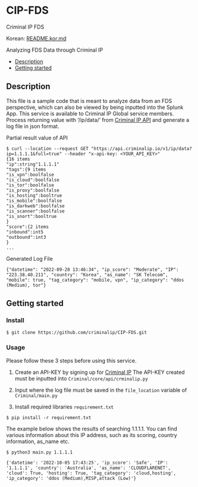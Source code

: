 # CIP-FDS
Criminal IP FDS 

Korean: [README.kor.md](README.kor.md)

Analyzing FDS Data through Criminal IP

- [Description](#description)
- [Getting started](#getting-started)

## Description
This file is a sample code that is meant to analyze data from an FDS perspective, which can also be viewed by being inputted into the Splunk App. This service is available to Criminal IP Global service members. 
Process returning value with ‘/ip/data/’ from [Criminal IP API](https://www.criminalip.io/ko/developer/api/get-ip-data) and generate a log file in json format. 


Partial result value of API
```
$ curl --location --request GET "https://api.criminalip.io/v1/ip/data?ip=1.1.1.1&full=true" --header "x-api-key: <YOUR_API_KEY>"
{16 items
"ip":string"1.1.1.1"
"tags":{9 items
"is_vpn":boolfalse
"is_cloud":boolfalse
"is_tor":boolfalse
"is_proxy":boolfalse
"is_hosting":booltrue
"is_mobile":boolfalse
"is_darkweb":boolfalse
"is_scanner":boolfalse
"is_snort":booltrue
}
"score":{2 items
"inbound":int5
"outbound":int3
}
...

```

Generated Log File
```
{"datetime": "2022-09-28 13:46:34", "ip_score": "Moderate", "IP": "223.38.40.211", "country": "Korea", "as_name": "SK Telecom", "mobile": true, "tag_category": "mobile, vpn", "ip_category": "ddos (Medium), tor"}
```

## Getting started 

### Install
```
$ git clone https://github.com/criminalip/CIP-FDS.git
```

### Usage
Please follow these 3 steps before using this service.

1. Create an API-KEY by signing up for [Criminal IP](https://www.criminalip.io/ko) The API-KEY created must be inputted into `Criminal/core/api/crminalip.py`

2. Input where the log file must be saved in the `file_location` variable of `Criminal/main.py`

3. Install required libraries `requirement.txt`

```
$ pip install -r requirement.txt
```

The example below shows the results of searching 1.1.1.1. You can find various information about this IP address, such as its scoring, country information, as_name etc. 
```
$ python3 main.py 1.1.1.1

{'datetime': '2022-10-05 17:43:25', 'ip_score': 'Safe', 'IP': '1.1.1.1', 'country': 'Australia', 'as_name': 'CLOUDFLARENET', 'cloud': True, 'hosting': True, 'tag_category': 'cloud,hosting', 'ip_category': 'ddos (Medium),MISP,attack (Low)'}
```
